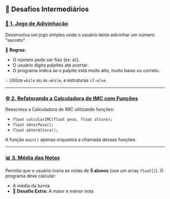 ## 🎯 Desafios Intermediários

### [🎲 1. Jogo de Adivinhação](https://github.com/SuanEden/Curso-de-C/tree/main/desafio_intermediarios/1.Jogo_Adivinha%C3%A7%C3%A3o)
Desenvolva um jogo simples onde o usuário tenta adivinhar um número "secreto".

📌 **Regras:**
- O número pode ser fixo (ex: `42`).
- O usuário digita palpites até acertar.
- O programa indica se o palpite está muito alto, muito baixo ou correto.

💡 Utilize `while` ou `do-while`, e estruturas `if-else`.

---

### [⚙️ 2. Refatorando a Calculadora de IMC com Funções](https://github.com/SuanEden/Curso-de-C/tree/main/desafio_intermediarios/2.Refatorando_Calc_IMC)
Reescreva a Calculadora de IMC utilizando funções:

- `float calcularIMC(float peso, float altura);`
- `float obterPeso();`
- `float obterAltura();`

A função `main()` apenas orquestra a chamada dessas funções.

---

### [📊 3. Média das Notas](https://github.com/SuanEden/Curso-de-C/tree/main/desafio_intermediarios/3.Media_Notas)
Permita que o usuário insira as notas de **5 alunos** (use um array `float[]`). O programa deve calcular:

- A média da turma
- 📌 **Desafio Extra:** A maior e menor nota

